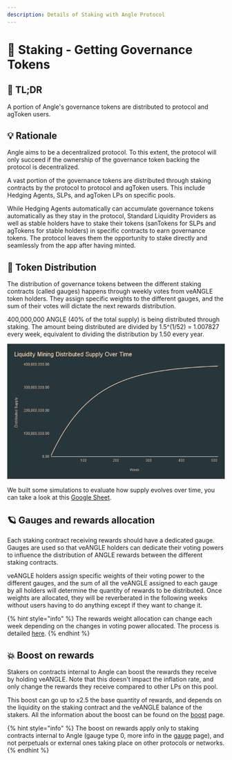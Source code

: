 ```yaml
---
description: Details of Staking with Angle Protocol
---
```


# 🎁 Staking - Getting Governance Tokens

## 🔎 TL;DR

A portion of Angle's governance tokens are distributed to protocol and agToken users.

## 💡 Rationale

Angle aims to be a decentralized protocol. To this extent, the protocol will only succeed if the ownership of the governance token backing the protocol is decentralized.

A vast portion of the governance tokens are distributed through staking contracts by the protocol to protocol and agToken users. This include Hedging Agents, SLPs, and agToken LPs on specific pools.

While Hedging Agents automatically can accumulate governance tokens automatically as they stay in the protocol, Standard Liquidity Providers as well as stable holders have to stake their tokens (sanTokens for SLPs and agTokens for stable holders) in specific contracts to earn governance tokens. The protocol leaves them the opportunity to stake directly and seamlessly from the app after having minted.

## 💐 Token Distribution

The distribution of governance tokens between the different staking contracts (called gauges) happens through weekly votes from veANGLE token holders. They assign specific weights to the different gauges, and the sum of their votes will dictate the next rewards distribution.

400,000,000 ANGLE (40% of the total supply) is being distributed through staking. The amount being distributed are divided by 1.5^(1/52) = 1.007827 every week, equivalent to dividing the distribution by 1.50 every year.

![ANGLE Distribution](../../.gitbook/assets/Liquidity-Mining-Distributed-Supply-Over-Time.png)

We built some simulations to evaluate how supply evolves over time, you can take a look at this [Google Sheet](https://docs.google.com/spreadsheets/d/1yraSUH\_7D-VMnCUsIYWWdW1pxL7bDxN3o0M5japQmeY/edit#gid=0).

## 🪐 Gauges and rewards allocation

Each staking contract receiving rewards should have a dedicated gauge. Gauges are used so that veANGLE holders can dedicate their voting powers to influence the distribution of ANGLE rewards between the different staking contracts.

veANGLE holders assign specific weights of their voting power to the different gauges, and the sum of all the veANGLE assigned to each gauge by all holders will determine the quantity of rewards to be distributed. Once weights are allocated, they will be reverberated in the following weeks without users having to do anything except if they want to change it.

{% hint style="info" %}
The rewards weight allocation can change each week depending on the changes in voting power allocated. The process is detailed [here](../../governance/veANGLE/gauges.md).
{% endhint %}

## 💥 Boost on rewards

Stakers on contracts internal to Angle can boost the rewards they receive by holding veANGLE. Note that this doesn't impact the inflation rate, and only change the rewards they receive compared to other LPs on this pool.

This boost can go up to x2.5 the base quantity of rewards, and depends on the liquidity on the staking contract and the veANGLE balance of the stakers. All the information about the boost can be found on the [boost](../../governance/veANGLE/boost.md) page.

{% hint style="info" %}
The boost on rewards apply only to staking contracts internal to Angle (gauge type 0, more info in the [gauge](../../governance/veANGLE/gauges.md) page), and not perpetuals or external ones taking place on other protocols or networks.
{% endhint %}
